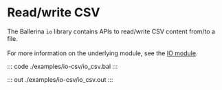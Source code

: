 # Read/write CSV

The Ballerina `io` library contains APIs to read/write CSV content from/to a file.<br/><br/>
For more information on the underlying module, 
see the [IO module](https://docs.central.ballerina.io/ballerina/io/latest/).

::: code ./examples/io-csv/io_csv.bal :::

::: out ./examples/io-csv/io_csv.out :::
